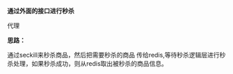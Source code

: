 **通过外面的接口进行秒杀**

代理

**思路：**

通过seckill来秒杀商品，然后把需要秒杀的商品 传给redis,等待秒杀逻辑层进行秒杀处理，如果秒杀成功，则从redis取出被秒杀的商品信息。
